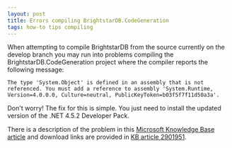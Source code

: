 ```yaml
---
layout: post
title: Errors compiling BrightstarDB.CodeGeneration
tags: how-to tips compiling
---
```


When attempting to compile BrightstarDB from the source currently on the develop branch you may run into problems
compiling the BrightstarDB.CodeGeneration project where the compiler reports the following message:

    The type 'System.Object' is defined in an assembly that is not referenced. You must add a reference to assembly 'System.Runtime, Version=4.0.0.0, Culture=neutral, PublicKeyToken=b03f5f7f11d50a3a'.
    
Don't worry! The fix for this is simple. You just need to install the updated version of the .NET 4.5.2 Developer Pack.

There is a description of the problem in this [Microsoft Knowledge Base article](https://support.microsoft.com/en-us/kb/2971005)
and download links are provided in [KB article 2901951](https://support.microsoft.com/en-us/kb/2901951).
